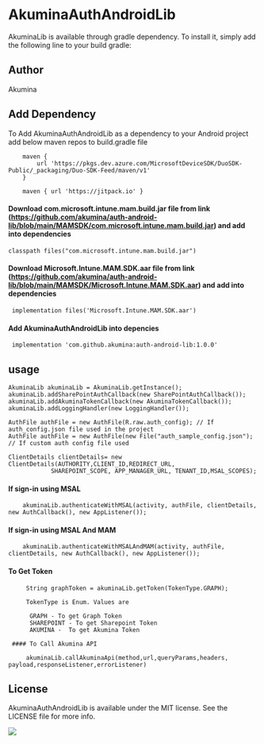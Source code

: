# AkuminaAuthAndroidLib

AkuminaLib is available through gradle dependency. To install
it, simply add the following line to your build gradle:


## Author

  Akumina

## Add Dependency 
  To Add AkuminaAuthAndroidLib as a dependency to your Android project add below maven repos to build.gradle file 
  
        maven {
            url 'https://pkgs.dev.azure.com/MicrosoftDeviceSDK/DuoSDK-Public/_packaging/Duo-SDK-Feed/maven/v1'
        }
        
        maven { url 'https://jitpack.io' }
        
  #### Download com.microsoft.intune.mam.build.jar file from link (https://github.com/akumina/auth-android-lib/blob/main/MAMSDK/com.microsoft.intune.mam.build.jar)  and add into dependencies 
    
    classpath files("com.microsoft.intune.mam.build.jar")
 
 #### Download  Microsoft.Intune.MAM.SDK.aar file from link (https://github.com/akumina/auth-android-lib/blob/main/MAMSDK/Microsoft.Intune.MAM.SDK.aar)  and add into dependencies 
 
     implementation files('Microsoft.Intune.MAM.SDK.aar')
  
 #### Add AkuminaAuthAndroidLib into depencies 
 
     implementation 'com.github.akumina:auth-android-lib:1.0.0'
     
## usage

    AkuminaLib akuminaLib = AkuminaLib.getInstance();
    akuminaLib.addSharePointAuthCallback(new SharePointAuthCallback());
    akuminaLib.addAkuminaTokenCallback(new AkuminaTokenCallback());
    akuminaLib.addLoggingHandler(new LoggingHandler());
    
    AuthFile authFile = new AuthFile(R.raw.auth_config); // If auth_config.json file used in the project 
    AuthFile authFile = new AuthFile(new File("auth_sample_config.json"); // If custom auth config file used 
    
    ClientDetails clientDetails= new ClientDetails(AUTHORITY,CLIENT_ID,REDIRECT_URL,
                SHAREPOINT_SCOPE, APP_MANAGER_URL, TENANT_ID,MSAL_SCOPES);
                
    
   #### If sign-in using MSAL 
        akuminaLib.authenticateWithMSAL(activity, authFile, clientDetails, new AuthCallback(), new AppListener());
   #### If sign-in using MSAL And MAM
        akuminaLib.authenticateWithMSALAndMAM(activity, authFile, clientDetails, new AuthCallback(), new AppListener());
   #### To Get Token 
         String graphToken = akuminaLib.getToken(TokenType.GRAPH);
         
         TokenType is Enum. Values are 
         
          GRAPH - To get Graph Token 
          SHAREPOINT - To get Sharepoint Token 
          AKUMINA -  To get Akumina Token 
          
     #### To Call Akumina API 
     
         akuminaLib.callAkuminaApi(method,url,queryParams,headers, payload,responseListener,errorListener)
         
## License

AkuminaAuthAndroidLib is available under the MIT license. See the LICENSE file for more info.

[![](https://jitpack.io/v/akumina/auth-android-lib.svg)](https://jitpack.io/#akumina/auth-android-lib)
